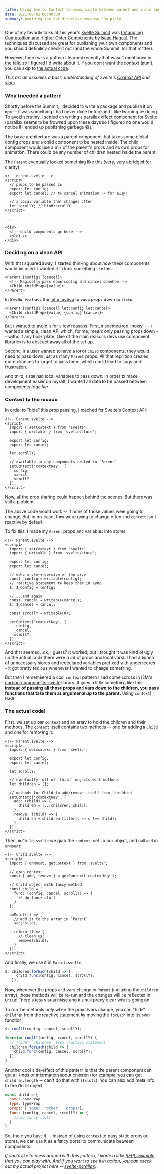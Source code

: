 ```yaml
---
title: Using Svelte Context to communicate between parent and child components 
date: 2021-08-02T00:00:00
summary: Avoiding the let directive because I'm picky.
---
```


One of my favorite talks at this year's [Svelte Summit](https://sveltesummit.com/) was [Untangling Composition and Higher Order Components](https://youtu.be/fnr9XWvjJHw?t=3472) by [Isaac Hagoal](https://twitter.com/isaac_hagoel). The techniques discussed are great for publishing your own components and you should definitely check it out (and the whole Summit, for that matter). 

However, there was a pattern I learned recently that wasn't mentioned in the talk, so I figured I'd write about it. If you don't want the *context* (pun!), you can skip to [the actual code](#the-actual-code). 

*This article assumes a basic understanding of Svelte's [Context API](https://svelte.dev/docs#setContext) and [slots](https://svelte.dev/docs#slot).*

### Why I needed a pattern

Shortly before the Summit, I decided to write a package and publish it on `npm` -- it was something I had never done before and I like learning by doing. To avoid scrutiny, I settled on writing a parallax effect component for Svelte (parallax seems to be frowned upon these days so I figured no one would notice if I ended up publishing garbage 😅).

The basic architecture was a parent component that takes some global config props and a child component to be nested inside. The child component would use a mix of the parent's props and its own props for animation. There could be any number of children nested inside the parent.

The `Parent` eventually looked something like this (very, very abridged for clarity):

```svelte
<!-- Parent.svelte -->
<script>
  // props to be passed in
  export let config;
  export let cancel; // to cancel animation -- for a11y!

  // a local variable that changes often
  let scrollY; // bind:scrollY
</script>

...

<div>
  <!-- child components go here -->
  <slot />
</div>
```

### Deciding on a clean API

With that squared away, I started thinking about *how* these components would be used. I wanted it to look something like this:

```svelte
<Parent {config} {cancel}>
  <!-- Magically pass down config and cancel somehow -->
  <Child childProp={value}>
</Parent>
```

In Svelte, we have the [let directive](https://svelte.dev/tutorial/slot-props) to pass props down to `slot`s:

```svelte
<Parent {config} {cancel} let:config let:cancel>
  <Child childProp={value} {config} {cancel}>
</Parent>
```

But I wanted to avoid it for a few reasons. First, it seemed too "noisy" -- I wanted a simple, clean API which, for me, meant only passing props down -- without any boilerplate. One of the main reasons devs use component libraries is to abstract away all of the set up.

Second, if a user wanted to have a lot of `Child` components, they would need to pass down just as many `Parent` props. All that repitition creates more chances to forget to pass them, which could lead to bugs and frustration.

And third, I still had local variables to pass down. In order to make development easier on myself, I wanted all data to be passed between components *together*.

### Context to the rescue

In order to "hide" this prop passing, I reached for Svelte's Context API:

```svelte
<!-- Parent.svelte -->
<script>
  import { setContext } from 'svelte';
  import { writable } from 'svelte/store';
  
  export let config;
  export let cancel;

  let scrollY;

  // available to any components nested in `Parent`
  setContext('contextKey', {
    config,
    cancel,
    scrollY
  });
</script>
```

Now, all the prop sharing could happen behind the scenes. But there was still a problem.

The above code would work -- if none of those values were going to change. But, in my case, they were going to change often and `context` isn't reactive by default. 

To fix this, I made my `Parent` props and variables into stores:

```svelte
<!-- Parent.svelte -->
<script>
  import { setContext } from 'svelte';
  import { writable } from 'svelte/store';
  
  export let config;
  export let cancel;

  // make a store version of the prop
  const _config = writable(config);
  // reactive statement to keep them in sync
  $: $_config = config;

  // ...and again
  const _cancel = writable(cancel);
  $: $_cancel = cancel;

  const scrollY = writable(0);

  setContext('contextKey', {
    _config,
    _cancel,
    scrollY
  });
</script>
```

And that seemed...ok, I guess? It worked, but I thought it was kind of ugly (in the actual code there were *a lot* of props and local vars). I had a bunch of unnecessary stores and redeclared variables prefixed with underscores -- it got pretty tedious whenever I wanted to change something.

But then I remembered a cool `context` pattern I had come across in IBM's [carbon-components-svelte](https://github.com/carbon-design-system/carbon-components-svelte) library. It goes a little something like this: **instead of passing all those props and vars *down* to the children, you pass functions that take them as arguments *up* to the parent.** Using `context`! Rad!

### The actual code!

First, we set up our `context` and an array to hold the children and their methods. The `context` itself contains two methods -- one for adding a `Child` and one for removing it:

```svelte
<!-- Parent.svelte -->
<script>
  import { setContext } from 'svelte';

  export let config;
  export let cancel;

  let scrollY;

  // eventually full of `Child` objects with methods
  let children = [];

  // methods for Child to add/remove itself from `children`
  setContext('contextKey', {
    add: (child) => {
      children = [...children, child];
    },
    remove: (child) => {
      children = children.filter(c => c !== child);
    }
  });
</script>
```

Then, in `Child.svelte` we grab the `context`, set up our object, and call `add` in `onMount`:

```svelte
<!-- Child.svelte -->
<script>
  import { onMount, getContext } from 'svelte';

  // grab context
  const { add, remove } = getContext('contextKey');

  // Child object with fancy method
  const child = {
    func: (config, cancel, scrollY) => {
      // do fancy stuff
    }
  };

  onMount(() => {
    // add it to the array in `Parent`
    add(child);

    return () => {
      // clean up!
      remove(child);
    }
  });
</script>
```

And finally, we use it in `Parent.svelte`:

```javascript
$: children.forEach(child => {
     child.func(config, cancel, scrollY);
   });
```

Now, whenever the props and vars change in `Parent` (including the `children` array), those methods will be re-run and the changes will be reflected in `Child`! There's less visual noise and it's still pretty clear what's going on.

To run the methods *only* when the props/vars change, you can "hide" `children` from the reactive statement by moving the `forEach` into its own function:

```javascript
$: runAll(config, cancel, scrollY);

function runAll(config, cancel, scrollY) {
  // "hide" `children` from reactive statement
  children.forEach(child => {
    child.func(config, cancel, scrollY);
  });
}
```

Another cool side-effect of this pattern is that the parent component can get all kinds of information about children (for example, you can get `children.length` -- can't do that with `$$slots`). You can also add meta info to the `Child` object:

```javascript
const child = {
  name: nameProp,
  type: typeProp,
  props: ['some', 'other', 'props'],
  func: (config, cancel, scrollY) => {
    // do fancy stuff
  }
}
```

So, there you have it -- instead of using `context` to pass static props or stores, we can use it as a fancy portal to communicate between components.

*If you'd like to mess around with this pattern, I made a little [REPL example](https://svelte.dev/repl/041d9d959a2e4cbc8c3a2519724df472?version=3.42.1) that you can play with. And if you want to see it in action, you can check out my actual project here -- [svelte-parallax](https://github.com/kindoflew/svelte-parallax).*
